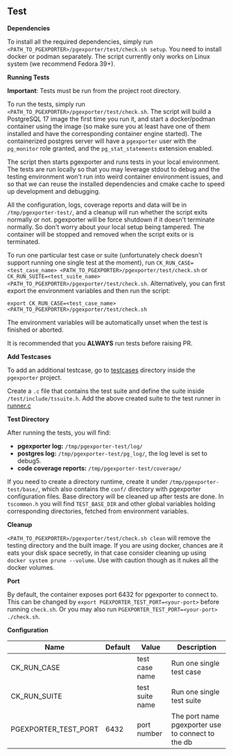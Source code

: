 
## Test

**Dependencies**

To install all the required dependencies, simply run `<PATH_TO_PGEXPORTER>/pgexporter/test/check.sh setup`. You need to install docker or podman
separately. The script currently only works on Linux system (we recommend Fedora 39+).

**Running Tests**

**Important**: Tests must be run from the project root directory.

To run the tests, simply run `<PATH_TO_PGEXPORTER>/pgexporter/test/check.sh`. The script will build a PostgreSQL 17 image the first time you run it,
and start a docker/podman container using the image (so make sure you at least have one of them installed and have the corresponding container engine started).
The containerized postgres server will have a `pgexporter` user with the `pg_monitor` role granted, and the `pg_stat_statements` extension enabled.

The script then starts pgexporter and runs tests in your local environment. The tests are run locally so that you may leverage stdout to debug and
the testing environment won't run into weird container environment issues, and so that we can reuse the installed dependencies and cmake cache to speed up development
and debugging.

All the configuration, logs, coverage reports and data will be in `/tmp/pgexporter-test/`, and a cleanup will run whether
the script exits normally or not. pgexporter will be force shutdown if it doesn't terminate normally.
So don't worry about your local setup being tampered. The container will be stopped and removed when the script exits or is terminated.

To run one particular test case or suite (unfortunately check doesn't support running one single test at the moment),
run `CK_RUN_CASE=<test_case_name> <PATH_TO_PGEXPORTER>/pgexporter/test/check.sh` or
`CK_RUN_SUITE=<test_suite_name> <PATH_TO_PGEXPORTER>/pgexporter/test/check.sh`. Alternatively, you can first export the environment variables
and then run the script:
```
export CK_RUN_CASE=<test_case_name>
<PATH_TO_PGEXPORTER>/pgexporter/test/check.sh
```

The environment variables will be automatically unset when the test is finished or aborted.

It is recommended that you **ALWAYS** run tests before raising PR.

**Add Testcases**

To add an additional testcase, go to [testcases](https://github.com/pgexporter/pgexporter/tree/main/test/testcases) directory inside the `pgexporter` project.

Create a `.c` file that contains the test suite and define the suite inside `/test/include/tssuite.h`. Add the above created suite to the test runner in [runner.c](https://github.com/pgexporter/pgexporter/tree/main/test/runner.c)

**Test Directory**

After running the tests, you will find:

* **pgexporter log:** `/tmp/pgexporter-test/log/`
* **postgres log:** `/tmp/pgexporter-test/pg_log/`, the log level is set to debug5.
* **code coverage reports:** `/tmp/pgexporter-test/coverage/`

If you need to create a directory runtime, create it under `/tmp/pgexporter-test/base/`, which also contains the `conf/` directory with pgexporter configuration files.
Base directory will be cleaned up after tests are done. In `tscommon.h` you will find `TEST_BASE_DIR` and other global variables holding corresponding directories,
fetched from environment variables.

**Cleanup**

`<PATH_TO_PGEXPORTER>/pgexporter/test/check.sh clean` will remove the testing directory and the built image. If you are using docker, chances are it eats your
disk space secretly, in that case consider cleaning up using `docker system prune --volume`. Use with caution though as it
nukes all the docker volumes.

**Port**

By default, the container exposes port 6432 for pgexporter to connect to. This can be changed by `export PGEXPORTER_TEST_PORT=<your-port>` before running `check.sh`. Or you
may also run `PGEXPORTER_TEST_PORT=<your-port> ./check.sh`.

**Configuration**

| Name                | Default | Value           | Description                                          |
|---------------------|---------|-----------------|------------------------------------------------------|
| CK_RUN_CASE         |         | test case name  | Run one single test case                             |
| CK_RUN_SUITE        |         | test suite name | Run one single test suite                            |
| PGEXPORTER_TEST_PORT| 6432    | port number     | The port name pgexporter use to connect to the db    |
